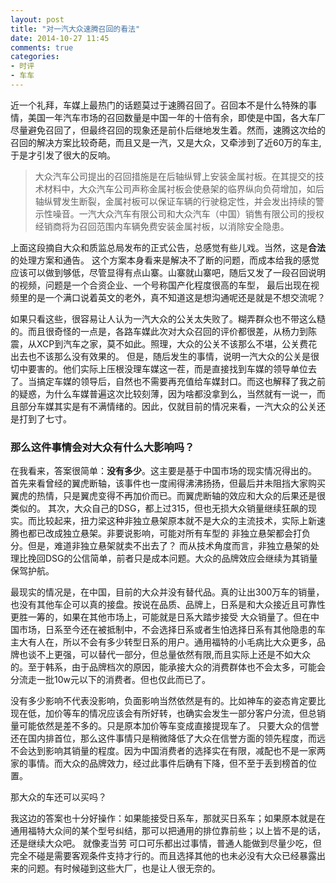 ```yaml
---
layout: post
title: "对一汽大众速腾召回的看法"
date: 2014-10-27 11:45
comments: true
categories: 
- 时评
- 车车
---
```


近一个礼拜，车媒上最热门的话题莫过于速腾召回了。召回本不是什么特殊的事情，美国一年汽车市场的召回数量是中国一年的十倍有余，即使是中国，各大车厂尽量避免召回了，但最终召回的现象还是前仆后继地发生着。然而，速腾这次给的召回的解决方案比较奇葩，而且又是一汽，又是大众，又牵涉到了近60万的车主,于是才引发了很大的反响。

> 大众汽车公司提出的召回措施是在后轴纵臂上安装金属衬板。在其提交的技术材料中，大众汽车公司声称金属衬板会使悬架的临界纵向负荷增加，如后轴纵臂发生断裂，金属衬板可以保证车辆的行驶稳定性，并会发出持续的警示性噪音。一汽大众汽车有限公司和大众汽车（中国）销售有限公司的授权经销商将为召回范围内车辆免费安装金属衬板，以消除安全隐患。

上面这段摘自大众和质监总局发布的正式公告，总感觉有些儿戏。当然，这是**合法**的处理方案和通告。
这个方案本身看来是解决不了断的问题，而成本给我的感觉应该可以做到够低，尽管显得有点山寨。山寨就山寨吧，随后又发了一段召回说明的视频，问题是一个合资企业、一个号称国产化程度很高的车型，
最后出现在视频里的是一个满口说着英文的老外，真不知道这是想沟通呢还是就是不想交流呢？

如果只看这些，很容易让人认为一汽大众的公关太失败了。糊弄群众也不带这么糙的。而且很奇怪的一点是，各路车媒此次对大众召回的评价都很差，从杨力到陈震，从XCP到汽车之家，莫不如此。照理，大众的公关不该那么不堪，公关费花出去也不该那么没有效果的。
但是，随后发生的事情，说明一汽大众的公关是很切中要害的。他们实际上压根没理车媒这一茬，而是直接找到车媒的领导单位去了。当搞定车媒的领导后，自然也不需要再充值给车媒封口。而这也解释了我之前的疑惑，为什么车媒普遍这次比较刻薄，因为啥都没拿到么，当然就有一说一，而且部分车媒其实是有不满情绪的。因此，仅就目前的情况来看，一汽大众的公关还是打到了七寸。

### 那么这件事情会对大众有什么大影响吗？

在我看来，答案很简单：**没有多少**。这主要是基于中国市场的现实情况得出的。  
首先来看曾经的翼虎断轴，该事件也一度闹得沸沸扬扬，但最后并未阻挡大家购买翼虎的热情，只是翼虎变得不再加价而已。而翼虎断轴的效应和大众的后果还是很类似的。
其次，大众自己的DSG，都上过315，但也无损大众销量继续狂飙的现实。而比较起来，扭力梁这种非独立悬架原本就不是大众的主流技术，实际上新速腾也都已改成独立悬架。非要说影响，可能对所有车型的
非独立悬架都会打负分。但是，难道非独立悬架就卖不出去了？
而从技术角度而言，非独立悬架的处理比挽回DSG的公信简单，前者只是成本问题。大众的品牌效应会继续为其销量保驾护航。

最现实的情况是，在中国，目前的大众并没有替代品。真的让出300万车的销量，也没有其他车企可以真的接盘。按说在品质、品牌上，日系是和大众接近且可靠性更胜一筹的，如果在其他市场上，可能就是日系大踏步接受
大众销量了。但在中国市场，日系至今还在被抵制中，不会选择日系或者生怕选择日系有其他隐患的车主大有人在，所以不会有多少转型日系的用户。通用福特的小毛病比大众更多，品牌也谈不上更强，可以替代一部分，但总量依然有限,而且实际上还是不如大众的。至于韩系，由于品牌档次的原因，能承接大众的消费群体也不会太多，可能会分流走一批10w元以下的消费者。但也仅此而已了。

没有多少影响不代表没影响，负面影响当然依然是有的。比如神车的姿态肯定要比现在低，加价等车的情况应该会有所好转，也确实会发生一部分客户分流，但总销量可能依然是差不多的。只是原本加价等车变成直接提现车了。
只要大众的信誉还在国内排首位，那么这件事情只是稍微降低了大众在信誉方面的领先程度，而远不会达到影响其销量的程度。因为中国消费者的选择实在有限，减配也不是一家两家的事情。而大众的品牌效力，经过此事件后确有下降，但不至于丢到榜首的位置。

那大众的车还可以买吗？

我这边的答案也十分好操作：如果能接受日系车，那就买日系车；如果原本就是在通用福特大众间的某个型号纠结，那可以把通用的排位靠前些；以上皆不是的话，还是继续大众吧。
就像麦当劳 可口可乐都出过事情，普通人能做到尽量少吃，但完全不碰是需要客观条件支持才行的。而且选择其他的也未必没有大众已经暴露出来的问题。有时候碰到这些大厂，也是让人很无奈的。

